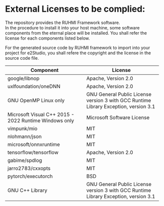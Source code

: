
# External Licenses to be complied:

The repository provides the RUHMI Framework software.  
In the procedure to install it into your host machine, some software components from the eternal place will be installed.
You shall refer the license for each components listed below.

For the generated source code by RUHMI framework to import into your project for e2Studio, you shall refere the copyright and the license in the source code file.

|Component|License|
|---|---|
|google/libnop|Apache, Version 2.0|
|uxlfoundation/oneDNN|Apache, Version 2.0|
|GNU OpenMP Linux only|GNU General Public License version 3 with GCC Runtime Library Exception, version 3.1|
|Microsoft Visual C++ 2015 - 2022 Runtime Windows only |Microsoft Software License|
|vimpunk/mio|MIT|
|nlohmann/json|MIT|
|microsoft/onnxruntime|MIT|
|tensorflow/tensorflow|Apache, Version 2.0|
|gabime/spdlog|MIT|
|jarro2783/cxxopts|MIT|
|pytorch/executorch|BSD|
|GNU C++ Library|GNU General Public License version 3 with GCC Runtime Library Exception, version 3.1|

